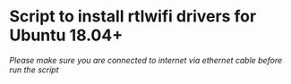 # Script to install rtlwifi drivers for Ubuntu 18.04+


*Please make sure you are connected to internet via ethernet cable before run the script*